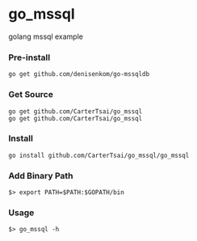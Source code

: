# go_mssql
golang mssql example

### Pre-install
    go get github.com/denisenkom/go-mssqldb
    
### Get Source 
    go get github.com/CarterTsai/go_mssql
    go get github.com/CarterTsai/go_mssql
  
### Install 
    go install github.com/CarterTsai/go_mssql/go_mssql
  
### Add Binary Path
    $> export PATH=$PATH:$GOPATH/bin

### Usage
    $> go_mssql -h
